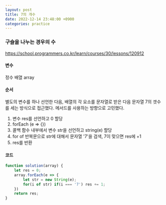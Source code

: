 ```yaml
---
layout: post
title: 7의 개수
date: 2022-12-14 23:48:00 +0900
categories: practice
---
```

### 구슬을 나누는 경우의 수    
https://school.programmers.co.kr/learn/courses/30/lessons/120912    
    
#### 변수    
정수 배열 array    
    
#### 순서    
별도의 변수를 하나 선언한 다음, 배열의 각 요소를 문자열로 받은 다음 문자열 7의 갯수를 세는 방식으로 접근했다. 메서드를 사용하는 방향으로 고민했다.    
1. 변수 res를 선언하고 0 할당    
2. forEach (e => {})    
3. 콜백 함수 내부에서 변수 str을 선언하고 string(e) 할당        
4. for of 반복문으로 str에 대해서 문자열 '7'을 검색, 7이 맞으면 res에 +1         
5. res를 반환    
    
#### 코드    
```JavaScript
function solution(array) {
    let res = 0;
    array.forEach(e => {
        let str = new String(e);
        for(i of str) if(i === '7') res += 1;
    })
    return res;
}
```